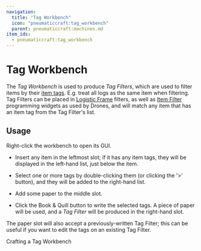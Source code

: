 ```yaml
---
navigation:
  title: "Tag Workbench"
  icon: "pneumaticcraft:tag_workbench"
  parent: pneumaticcraft:machines.md
item_ids:
  - pneumaticcraft:tag_workbench
---
```


# Tag Workbench

The *Tag Workbench* is used to produce *Tag Filters*, which are used to filter items by their [item tags](https://minecraft.gamepedia.com/Tag). E.g. treat all logs as the same item when filtering. Tag Filters can be placed in [Logistic Frame](../logistics/frames.md) filters, as well as [Item Filter](../programming/item_filter.md) programming widgets as used by Drones, and will match any item that has an item tag from the Tag Filter's list.

## Usage

Right-click the workbench to open its GUI.
- Insert any item in the leftmost slot; if it has any item tags, they will be displayed in the left-hand list, just below the item.
- Select one or more tags by double-clicking them (or clicking the '>' button), and they will be added to the right-hand list.
- Add some paper to the middle slot.


- Click the Book & Quill button to write the selected tags. A piece of paper will be used, and a *Tag Filter* will be produced in the right-hand slot.

The paper slot will also accept a previously-written Tag Filter; this can be useful if you want to edit the tags on an existing Tag Filter.

Crafting a Tag Workbench

<Recipe id="pneumaticcraft:tag_workbench" />

